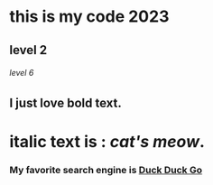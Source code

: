 # this is my code 2023
## level 2
###### level 6
## I just love **bold text**.
# italic text is : *cat's meow*.

### My favorite search engine is [Duck Duck Go](https://duckduckgo.com "The best search engine for privacy")